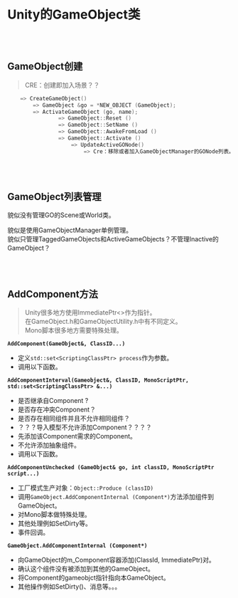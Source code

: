 # Unity的GameObject类    

<br />
<br />


## GameObject创建    

> CRE：创建即加入场景？？   
> 
```C++
    => CreateGameObject()      
        => GameObject &go = *NEW_OBJECT (GameObject);
        => ActivateGameObject (go, name);
                => GameObject::Reset ()  
                => GameObject::SetName ()  
                => GameObject::AwakeFromLoad ()  
                => GameObject::Activate ()  
                    => UpdateActiveGONode()  
                        => Cre：移除或者加入GameObjectManager的GONode列表。    
```



<br />
<br />


## GameObject列表管理    

貌似没有管理GO的Scene或World类。    

貌似是使用GameObjectManager单例管理。    
貌似只管理TaggedGameObjects和ActiveGameObjects？不管理Inactive的GameObject？    


<br />
<br />

## AddComponent方法    

> Unity很多地方使用ImmediatePtr<>作为指针。    
> 在GameObject.h和GameObjectUtility.h中有不同定义。  
> Mono脚本很多地方需要特殊处理。    

**`AddComponent(GameObject&, ClassID...)`**      

- 定义`std::set<ScriptingClassPtr> process`作为参数。    
- 调用以下函数。    

**`AddComponentInterval(Gameobject&, ClassID, MonoScriptPtr, std::set<ScriptingClassPtr> &...)`**    

- 是否继承自Component ?  
- 是否存在冲突Component？  
- 是否存在相同组件并且不允许相同组件？  
- ？？？导入模型不允许添加Component？？？？    
- 先添加该Component需求的Component。  
- 不允许添加抽象组件。    
- 调用以下函数。    

**`AddComponentUnchecked (GameObject& go, int classID, MonoScriptPtr script...)`**    

- 工厂模式生产对象：`Object::Produce (classID)`    
- 调用`GameObject.AddComponentInternal (Component*)`方法添加组件到GameObject。  
- 对Mono脚本做特殊处理。    
- 其他处理例如SetDirty等。    
- 事件回调。    

**`GameObject.AddComponentInternal (Component*)`**    

- 向GameObject的m_Component容器添加(ClassId, ImmediatePtr<Component>)对。    
- 确认这个组件没有被添加到其他的GameObject。      
- 将Component的gameobjct指针指向本GameObject。    
- 其他操作例如SetDirty()、消息等。。。    







